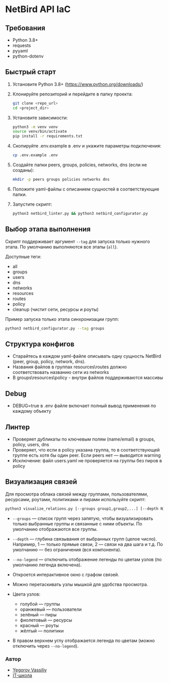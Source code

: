 # NetBird API IaC

## Требования

- Python 3.8+
- requests
- pyyaml
- python-dotenv

## Быстрый старт

1. Установите Python 3.8+ (<https://www.python.org/downloads/>)
2. Клонируйте репозиторий и перейдите в папку проекта:

   ```bash
   git clone <repo_url>
   cd <project_dir>
   ```

3. Установите зависимости:

   ```bash
   python3 -m venv venv
   source venv/bin/activate
   pip install -r requirements.txt
   ```

4. Скопируйте .env.example в .env и укажите параметры подключения:

   ```bash
   cp .env.example .env
   ```

5. Создайте папки peers, groups, policies, networks, dns (если не созданы):

   ```bash
   mkdir -p peers groups policies networks dns
   ```

6. Положите yaml-файлы с описанием сущностей в соответствующие папки.
7. Запустите скрипт:

   ```bash
   python3 netbird_linter.py && python3 netbird_configurator.py
   ```

## Выбор этапа выполнения

Скрипт поддерживает аргумент `--tag` для запуска только нужного этапа. По умолчанию выполняются все этапы (`all`).

Доступные теги:

- all
- groups
- users
- dns
- networks
- resources
- routes
- policy
- cleanup (чистит сети, ресурсы и роуты)

Пример запуска только этапа синхронизации групп:

```bash
python3 netbird_configurator.py --tag groups
```

## Структура конфигов

- Старайтесь в каждом yaml-файле описывать одну сущность NetBird (peer, group, policy, network, dns).
- Названия файлов в группах resources\routes должно соответствовать названию сети из networks
- В groups\resources\policy - внутри файлов поддерживаются массивы

## Debug

- DEBUG=true в .env файле включает полный вывод применения по каждому объекту

## Линтер

- Проверяет дубликаты по ключевым полям (name/email) в groups, policy, users, dns
- Проверяет, что если в policy указана группа, то в соответствующей группе есть хотя бы один peer. Если peers нет — выводится warning
- Исключение: файл users.yaml не проверяется на группы без пиров в policy

## Визуализация связей

Для просмотра облака связей между группами, пользователями, ресурсами, роутами, политиками и пирами используйте скрипт:

```bash
python3 visualize_relations.py [--groups group1,group2,...] [--depth N] [--no-legend]
```

- `--groups` — список групп через запятую, чтобы визуализировать только выбранные группы и связанные с ними объекты. По умолчанию отображаются все группы.
- `--depth` — глубина связывания от выбранных групп (целое число). Например, 1 — только прямые связи, 2 — связи на два шага и т.д. По умолчанию — без ограничения (вся компонента).
- `--no-legend` — отключить отображение легенды по цветам узлов (по умолчанию легенда включена).

- Откроется интерактивное окно с графом связей.
- Можно перетаскивать узлы мышкой для удобства просмотра.
- Цвета узлов:
  - голубой — группы
  - оранжевый — пользователи
  - зелёный — пиры
  - фиолетовый — ресурсы
  - красный — роуты
  - жёлтый — политики
- В правом верхнем углу отображается легенда по цветам (можно отключить через `--no-legend`).

### Автор

- [Yegorov Vassiliy](https://egorovanet.ru)
- [IT-школа](https://realmanual.ru)
